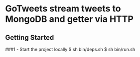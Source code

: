 # GoTweets stream tweets to MongoDB and getter via HTTP

## Getting Started
###1 - Start the project locally
    $ sh bin/deps.sh
    $ sh bin/run.sh

